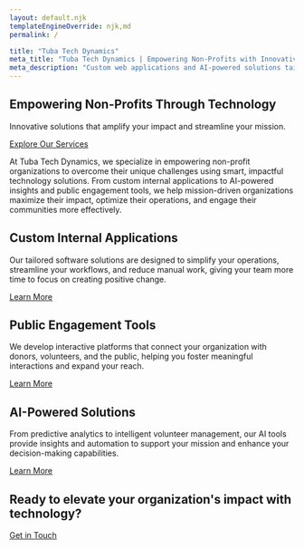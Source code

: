 ```yaml
---
layout: default.njk
templateEngineOverride: njk,md
permalink: /

title: "Tuba Tech Dynamics"
meta_title: "Tuba Tech Dynamics | Empowering Non-Profits with Innovative Technology"
meta_description: "Custom web applications and AI-powered solutions tailored for non-profit organizations. Discover how Tuba Tech Dynamics can elevate your mission."
---
```


<!-- Hero Section -->
<section class="hero">
  <div class="hero-text">
    <h1>Empowering Non-Profits Through Technology</h1>
    <p>Innovative solutions that amplify your impact and streamline your mission.</p>
    <a href="{{ '/services' | relative_url }}" class="cta-button">Explore Our Services</a>
  </div>
</section>

<!-- Introduction Section -->
<section class="introduction">
  <div class="introduction-wrapper">
    <div class="content-container">
      <p>At Tuba Tech Dynamics, we specialize in empowering non-profit organizations to overcome their unique challenges using smart, impactful technology solutions. From custom internal applications to AI-powered insights and public engagement tools, we help mission-driven organizations maximize their impact, optimize their operations, and engage their communities more effectively.</p>
    </div>
  </div>
</section>

<!-- Services Highlights Section -->
<section class="services-highlights">
  <div class="content-container">
    <div class="service">
      <h2>Custom Internal Applications</h2>
      <p>Our tailored software solutions are designed to simplify your operations, streamline your workflows, and reduce manual work, giving your team more time to focus on creating positive change.</p>
      <a href="{{ '/services#custom-applications' | relative_url }}" class="cta-link">Learn More</a>
    </div>
    <div class="service">
      <h2>Public Engagement Tools</h2>
      <p>We develop interactive platforms that connect your organization with donors, volunteers, and the public, helping you foster meaningful interactions and expand your reach.</p>
      <a href="{{ '/services#public-tools' | relative_url }}" class="cta-link">Learn More</a>
    </div>
    <div class="service">
      <h2>AI-Powered Solutions</h2>
      <p>From predictive analytics to intelligent volunteer management, our AI tools provide insights and automation to support your mission and enhance your decision-making capabilities.</p>
      <a href="{{ '/services#ai-solutions' | relative_url }}" class="cta-link">Learn More</a>
    </div>
  </div>
</section>


<!-- Featured Solution Section
<section class="featured-solution content-wrapper">
  <h2>Featured Project: EmpowerEd Initiative</h2>
  <div class="featured-content">
    <div class="featured-text">
      <p>Discover how we partnered with the EmpowerEd Initiative to revolutionize their volunteer management and data-driven decision-making processes. Our solutions enhanced operational efficiency and empowered them to make a bigger impact in their community.</p>
      <p><a href="/portfolio#case-study-empowered">Read the full case study</a></p>
    </div>
    <img src="{{ '/assets/images/featured.png' | relative_url }}" alt="Stylized illustration of data integration and volunteer management tools in use">
  </div>
</section>-->

<!-- Action Banner -->
<section class="action-banner">
  <div class="action-banner-content">
    <h2>Ready to elevate your organization's impact with technology?</h2>
    <a href="{{ '/contact' | relative_url }}" class="action-button">Get in Touch</a>
  </div>
</section>
